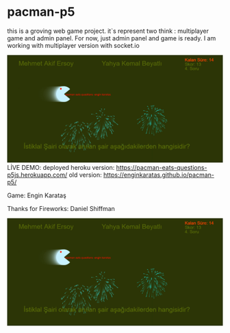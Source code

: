 # pacman-p5
this is a groving web game project. it`s represent two think : multiplayer game and admin panel.
For now, just admin panel and game is ready. I am working with multiplayer version with socket.io

![pacman game](1.png)
LİVE DEMO:
deployed heroku version:
https://pacman-eats-questions-p5js.herokuapp.com/
old version:
https://enginkaratas.github.io/pacman-p5/

Game:
Engin Karataş

Thanks for Fireworks:
Daniel Shiffman


![](1.png)
 
